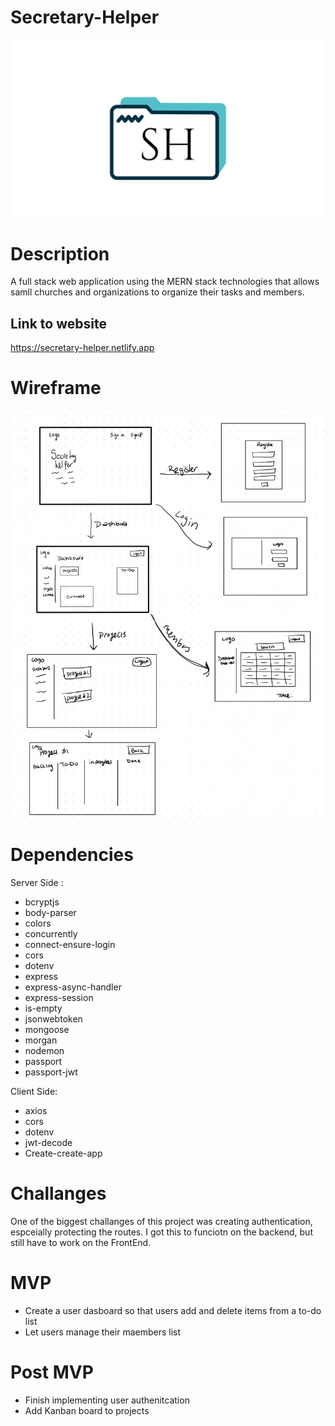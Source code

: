 # Secretary-Helper

![alt text](client/src/assets/Logo.png)

# Description

A full stack web application using the MERN stack technologies that allows samll churches and organizations to organize their tasks and members. 

## Link to website
https://secretary-helper.netlify.app



# Wireframe

![alt text](client/src/assets/wireframe.jpg)



# Dependencies
Server Side :
   * bcryptjs
   * body-parser
   * colors
   * concurrently
   * connect-ensure-login
   * cors
   * dotenv
   * express
   * express-async-handler
   * express-session
   * is-empty
   * jsonwebtoken
   * mongoose
   * morgan
   * nodemon
   * passport
   * passport-jwt

Client Side:

   * axios
   * cors
   * dotenv
   * jwt-decode
   * Create-create-app


# Challanges
One of the biggest challanges of this project was creating authentication, espceially protecting the routes. I got this to funciotn on the backend, but still have to work on the FrontEnd. 

# MVP 
* Create a user dasboard so that users add and delete items from a to-do list 
* Let users manage their maembers list 

# Post MVP
* Finish implementing user authenitcation
* Add Kanban board to projects 
